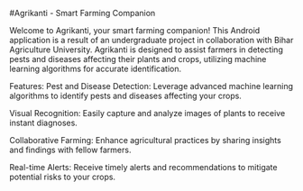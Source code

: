 #Agrikanti - Smart Farming Companion

Welcome to Agrikanti, your smart farming companion! This Android application is a result of an undergraduate project in collaboration with Bihar Agriculture University. Agrikanti is designed to assist farmers in detecting pests and diseases affecting their plants and crops, utilizing machine learning algorithms for accurate identification.

Features:
Pest and Disease Detection: Leverage advanced machine learning algorithms to identify pests and diseases affecting your crops.

Visual Recognition: Easily capture and analyze images of plants to receive instant diagnoses.

Collaborative Farming: Enhance agricultural practices by sharing insights and findings with fellow farmers.

Real-time Alerts: Receive timely alerts and recommendations to mitigate potential risks to your crops.
